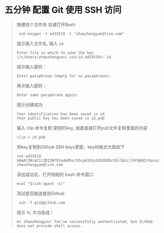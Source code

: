 # 五分钟 配置 Git 使用 SSH 访问

>  随便找个文件夹 右键打开Bash
>
> ```shell
>  ssh-keygen -t ed25519 -C "zhaozhengyan@live.com"
> ```
>
> 提示输入文件名, 输入 `id`
>
> ```shel
> Enter file in which to save the key (/c/Users/zhaozhengyan/.ssh/id_ed25519): id
> ```
>
> 提示输入密码：
>
> ```shell
> Enter passphrase (empty for no passphrase):
> ```
>
> 再次输入密码：
>
> ```shell
> Enter same passphrase again:
> ```
>
> 提示创建成功
>
> ```shell
> Your identification has been saved in id
> Your public key has been saved in id.pub
> ```
>
> 输入 clip 命令复制 密钥的key, 或者直接打开pub文件复制里面的内容
>
> ```shell
> clip < id.pub
> ```
>
> 将key复制到Github SSH keys里面，key的格式大致如下
>
> ```shell
> ssh-ed25519 AAAAC3NzaC1lZDI1NTE5adeDbs/VOcg41U2ySIH3DODrU5llBcLlfnFqb0ZrKasvzr7y zhaozhengyan@live.com
> ```
>
> 添加成功后，打开刚刚的 bash 命令窗口
>
> ```shell
> eval "$(ssh-agent -s)"
> ```
>
> 测试是否能连接到Github
>
> ```shell
>  ssh -T git@github.com
> ```
>
> 提示 hi, 大功告成！
>
> ```shell
> Hi zhaozhengyan! You've successfully authenticated, but GitHub does not provide shell access.
> ```

